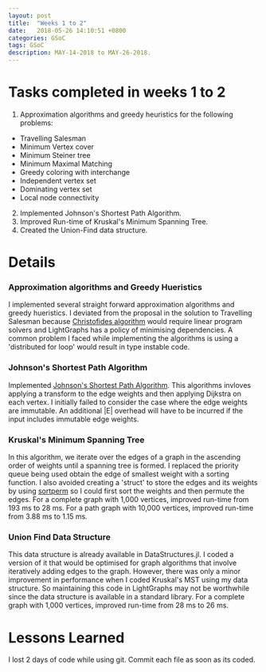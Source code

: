 ```yaml
---
layout: post
title:  "Weeks 1 to 2"
date:   2018-05-26 14:10:51 +0800
categories: GSoC
tags: GSoC
description: MAY-14-2018 to MAY-26-2018.
---
```

# Tasks completed in weeks 1 to 2

1. Approximation algorithms and greedy heuristics for the following problems:
  * Travelling Salesman
  * Minimum Vertex cover
  * Minimum Steiner tree
  * Minimum Maximal Matching
  * Greedy coloring with interchange
  * Independent vertex set
  * Dominating vertex set
  * Local node connectivity
2. Implemented Johnson's Shortest Path Algorithm.
3. Improved Run-time of Kruskal's Minimum Spanning Tree.
4. Created the Union-Find data structure. 

# Details

### Approximation algorithms and Greedy Hueristics
I implemented several straight forward approximation algorithms and greedy hueristics.
I deviated from the proposal in the solution to Travelling Salesman because [Christofides algorithm](https://en.wikipedia.org/wiki/Christofides_algorithm) would require linear program solvers and LightGraphs has a policy of minimising dependencies.
A common problem I faced while implementing the algorithms is using a 'distributed for loop' would result in type instable code.

### Johnson's Shortest Path Algorithm
Implemented [Johnson's Shortest Path Algorithm](https://en.wikipedia.org/wiki/Johnson%27s_algorithm).
This algorithms invloves applying a transform to the edge weights and then applying Dijkstra on each vertex. 
I initially failed to consider the case where the edge weights are immutable. 
An additional |E| overhead will have to be incurred if the input includes immutable edge weights.

### Kruskal's Minimum Spanning Tree
In this algorithm, we iterate over the edges of a graph in the ascending order of weights until a spanning tree is formed.
I replaced the priority queue being used obtain the edge of smallest weight with a sorting function. I also avoided creating a 'struct' to store the edges and its weights by using [sortperm](https://docs.julialang.org/en/stable/stdlib/sort/) so I could first sort the weights and then permute the edges.
For a complete graph with 1,000 vertices, improved run-time from 193 ms to 28 ms.
For a path graph with 10,000 vertices, improved run-time from 3.88 ms to 1.15 ms.

### Union Find Data Structure
This data structure is already available in DataStructures.jl. I coded a version of it that would be optimised for graph algorithms
that involve iteratively adding edges to the graph. However, there was only a minor improvement in performance when I coded Kruskal's MST using my data structure. So maintaining this code in LightGraphs may not be worthwhile since the data structure is available in a standard library.
For a complete graph with 1,000 vertices, improved run-time from 28 ms to 26 ms.

# Lessons Learned
I lost 2 days of code while using git. Commit each file as soon as its coded.
